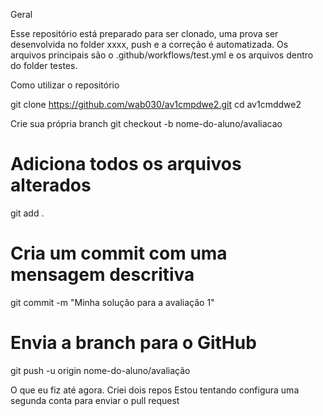 Geral

Esse repositório está preparado para ser clonado, uma prova ser desenvolvida no folder xxxx, push e a correção é automatizada. 
Os arquivos principais são o .github/workflows/test.yml e os arquivos dentro do folder testes. 






Como utilizar o repositório

git clone https://github.com/wab030/av1cmpdwe2.git
cd av1cmddwe2

Crie sua própria branch
git checkout -b nome-do-aluno/avaliacao

# Adiciona todos os arquivos alterados
git add . 

# Cria um commit com uma mensagem descritiva
git commit -m "Minha solução para a avaliação 1" 

# Envia a branch para o GitHub
git push -u origin nome-do-aluno/avaliação



O que eu fiz até agora. 
Criei dois repos
Estou tentando configura uma segunda conta para enviar o pull request